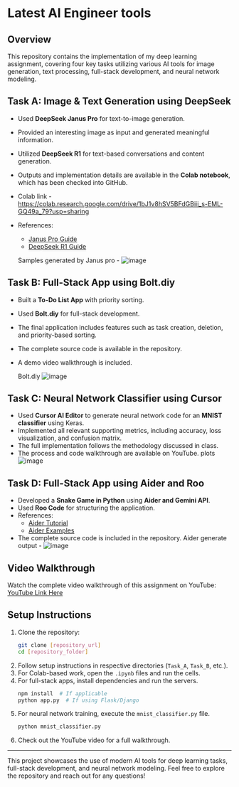 # Latest AI Engineer tools

## Overview
This repository contains the implementation of my deep learning assignment, covering four key tasks utilizing various AI tools for image generation, text processing, full-stack development, and neural network modeling.

## Task A: Image & Text Generation using DeepSeek
- Used **DeepSeek Janus Pro** for text-to-image generation.
- Provided an interesting image as input and generated meaningful information.
- Utilized **DeepSeek R1** for text-based conversations and content generation.
- Outputs and implementation details are available in the **Colab notebook**, which has been checked into GitHub.
- Colab link - https://colab.research.google.com/drive/1bJ1v8hSV5BFdGBiii_s-EML-GQ49a_79?usp=sharing
- References:
  - [Janus Pro Guide](https://www.datacamp.com/blog/janus-pro)
  - [DeepSeek R1 Guide](https://www.datacamp.com/blog/deepseek-r1)
 
  Samples generated by Janus pro -
  ![image](https://github.com/user-attachments/assets/dc2f6d46-5f98-488c-bf10-fc255c18359d)


## Task B: Full-Stack App using Bolt.diy
- Built a **To-Do List App** with priority sorting.
- Used **Bolt.diy** for full-stack development.
- The final application includes features such as task creation, deletion, and priority-based sorting.
- The complete source code is available in the repository.
- A demo video walkthrough is included.

  Bolt.diy
  ![image](https://github.com/user-attachments/assets/0fa6bbb4-5b80-4930-abb5-8e48454b6b43)


## Task C: Neural Network Classifier using Cursor
- Used **Cursor AI Editor** to generate neural network code for an **MNIST classifier** using Keras.
- Implemented all relevant supporting metrics, including accuracy, loss visualization, and confusion matrix.
- The full implementation follows the methodology discussed in class.
- The process and code walkthrough are available on YouTube.
  plots
  ![image](https://github.com/user-attachments/assets/7578f12a-4af0-468a-b667-7a16ed5eb0ae)


## Task D: Full-Stack App using Aider and Roo
- Developed a **Snake Game in Python** using **Aider and Gemini API**.
- Used **Roo Code** for structuring the application.
- References:
  - [Aider Tutorial](https://aider.chat/docs/usage/tutorials.html)
  - [Aider Examples](https://aider.chat/examples/README.html)
- The complete source code is included in the repository.
  Aider generate output - ![image](https://github.com/user-attachments/assets/2dbfbbe9-545d-41c0-8a83-564817a27d3b)


## Video Walkthrough
Watch the complete video walkthrough of this assignment on YouTube: [YouTube Link Here](https://youtu.be/3_z6XRA-vYw)

## Setup Instructions
1. Clone the repository:
   ```bash
   git clone [repository_url]
   cd [repository_folder]
   ```
2. Follow setup instructions in respective directories (`Task_A`, `Task_B`, etc.).
3. For Colab-based work, open the `.ipynb` files and run the cells.
4. For full-stack apps, install dependencies and run the servers.
   ```bash
   npm install  # If applicable
   python app.py  # If using Flask/Django
   ```
5. For neural network training, execute the `mnist_classifier.py` file.
   ```bash
   python mnist_classifier.py
   ```
6. Check out the YouTube video for a full walkthrough.

---

This project showcases the use of modern AI tools for deep learning tasks, full-stack development, and neural network modeling. Feel free to explore the repository and reach out for any questions!
